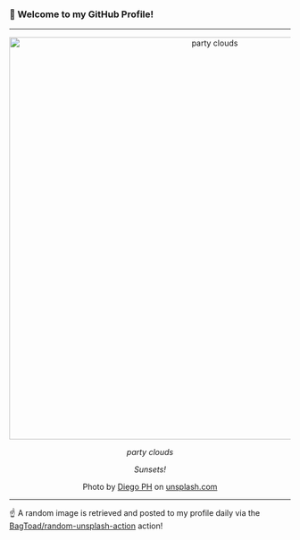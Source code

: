 ### 👋 Welcome to my GitHub Profile!

----

<div align="center">
  <img width="720" src="https://images.unsplash.com/photo-1514519273132-6a1abd48302c?crop=entropy&cs=tinysrgb&fit=max&fm=jpg&ixid=M3w1NTI0OTR8MHwxfHJhbmRvbXx8fHx8fHx8fDE3MDk5NjQ1Nzh8&ixlib=rb-4.0.3&q=80&w=1080" alt="party clouds">
  
  <em>party clouds</em>
  
  <em>Sunsets!</em>
  
  Photo by [Diego PH](http://www.instagram.com/j.diegoph/) on [unsplash.com](https://unsplash.com/)
</div>

----

☝️ A random image is retrieved and posted to my profile daily via the [BagToad/random-unsplash-action](https://github.com/BagToad/random-unsplash-action) action!
